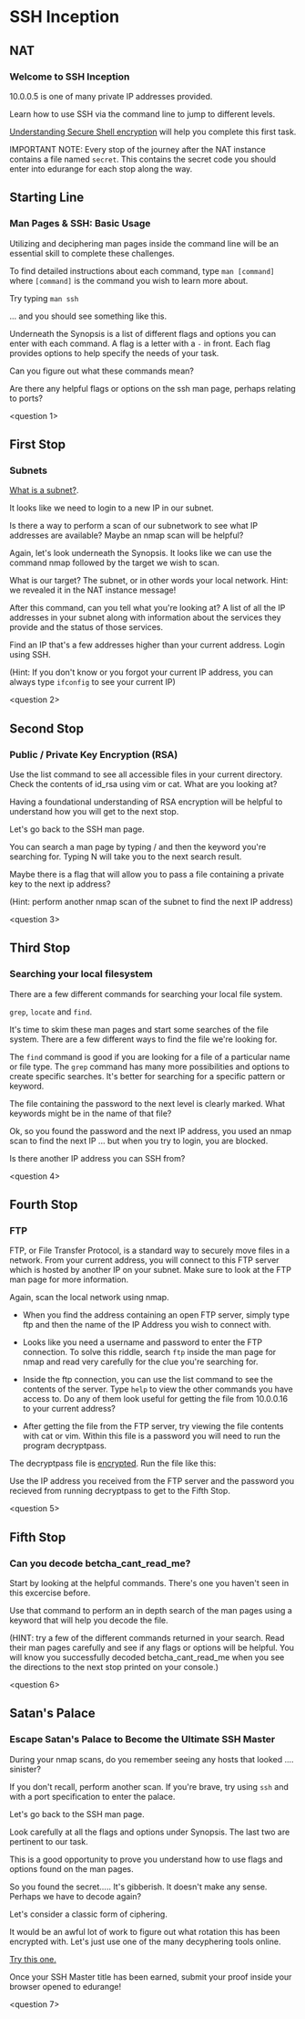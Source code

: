 # SSH Inception



## NAT

### Welcome to SSH Inception

10.0.0.5 is one of many private IP addresses provided.

Learn how to use SSH via the command line to jump to different
levels.

[Understanding Secure Shell encryption](https://www.digitalocean.com/community/tutorials/understanding-the-ssh-encryption-and-connection-process) will help you complete this first task.

IMPORTANT NOTE: Every stop of the journey after the NAT instance contains a file named `secret`. This contains the secret code you should enter into edurange for each stop along the way.




## Starting Line

### Man Pages & SSH: Basic Usage

Utilizing and deciphering man pages inside the command line will be an essential skill to complete these challenges.

To find detailed instructions about each command, type `man [command]` where `[command]` is the command you wish to learn more about.

Try typing `man ssh`


... and you should see something like this.

Underneath the Synopsis is a list of different flags and options you can enter with each command. A flag is a letter with a `-` in front. Each flag provides options to help specify the needs of your task.


Can you figure out what these commands mean?

Are there any helpful flags or options on the ssh man page, perhaps relating to ports?

<question 1>

## First Stop

### Subnets

[What is a subnet?](https://whatismyipaddress.com/subnet).

It looks like we need to login to a new IP in our subnet.

Is there a way to perform a scan of our subnetwork to see what IP addresses are available? Maybe an nmap scan will be helpful?


Again, let's look underneath the Synopsis. It looks like we can use the command nmap followed by the target we wish to scan.

What is our target? The subnet, or in other words your local network. Hint: we revealed it in the NAT instance message!


After this command, can you tell what you're looking at? A list of all the IP addresses in your subnet along with information about the services they provide and the status of those services.

Find an IP that's a few addresses higher than your current address. Login using SSH.

(Hint: If you don't know or you forgot your current IP address, you can always type `ifconfig` to see your current IP)

<question 2>


## Second Stop

### Public / Private Key Encryption (RSA)

Use the list command to see all accessible files in your current directory. Check the contents of id_rsa using vim or cat. What are you looking at?

Having a foundational understanding of RSA encryption will be helpful to understand how you will get to the next stop.

Let's go back to the SSH man page.

You can search a man page by typing / and then the keyword you're searching for. Typing N will take you to the next search result.

Maybe there is a flag that will allow you to pass a file containing a private key to the next ip address?

(Hint: perform another nmap scan of the subnet to find the next IP address)

<question 3>

## Third Stop

### Searching your local filesystem

There are a few different commands for searching your local file system.

`grep`, `locate` and `find`.

It's time to skim these man pages and start some searches of the file system. There are a few different ways to find the file we're looking for.

The `find` command is good if you are looking for a file of a particular name or file type. The `grep` command has many more possibilities and options to create specific searches. It's better for searching for a specific pattern or keyword.

The file containing the password to the next level is clearly marked. What keywords might be in the name of that file?

Ok, so you found the password and the next IP address, you used an nmap scan to find the next IP ... but when you try to login, you are blocked.

Is there another IP address you can SSH from?

<question 4>


## Fourth Stop

### FTP

FTP, or File Transfer Protocol, is a standard way to securely move files in a network. From your current address, you will connect to this FTP server which is hosted by another IP on your subnet. Make sure to look at the FTP man page for more information.

Again, scan the local network using nmap.

- When you find the address containing an open FTP server, simply type ftp and then the name of the IP Address you wish to connect with.

- Looks like you need a username and password to enter the FTP connection. To solve this riddle, search `ftp` inside the man page for nmap and read very carefully for the clue you're searching for.

- Inside the ftp connection, you can use the list command to see the contents of the server. Type `help` to view the other commands you have access to. Do any of them look useful for getting the file from 10.0.0.16 to your current address?

- After getting the file from the FTP server, try viewing the file contents with cat or vim. Within this file is a password you will need to run the program decryptpass.

The decryptpass file is [encrypted](https://en.wikipedia.org/wiki/Encryption). Run the file like this:


Use the IP address you received from the FTP server and the password you recieved from running decryptpass to get to the Fifth Stop.

<question 5>


## Fifth Stop

### Can you decode betcha_cant_read_me?

Start by looking at the helpful commands. There's one you haven't seen in this excercise before.

Use that command to perform an in depth search of the man pages using a keyword that will help you decode the file.

(HINT: try a few of the different commands returned in your search. Read their man pages carefully and see if any flags or options will be helpful. You will know you successfully decoded betcha_cant_read_me when you see the directions to the next stop printed on your console.)


<question 6>

## Satan's Palace

### Escape Satan's Palace to Become the Ultimate SSH Master

During your nmap scans, do you remember seeing any hosts that looked .... sinister?

If you don't recall, perform another scan. If you're brave, try using `ssh` and with a port specification to enter the palace.

Let's go back to the SSH man page.


Look carefully at all the flags and options under Synopsis. The last two are pertinent to our task.

This is a good opportunity to prove you understand how to use flags and options found on the man pages.

So you found the secret..... It's gibberish. It doesn't make any sense.
Perhaps we have to decode again?

Let's consider a classic form of ciphering.


It would be an awful lot of work to figure out what rotation this has been encrypted with. Let's just use one of the many decyphering tools online.

[Try this one.](https://cryptii.com/pipes/caesar-cipher)

Once your SSH Master title has been earned, submit your proof inside your browser opened to edurange!

<question 7>